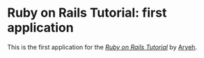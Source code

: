 # Ruby on Rails Tutorial: first application

This is the first application for the
[*Ruby on Rails Tutorial*](http://railstutorial.org/)
by [Aryeh]().
